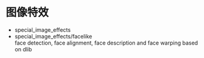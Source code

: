 # 图像特效
* special_image_effects
* special_image_effects/facelike  
face detection, face alignment, face description and face warping based on dlib



